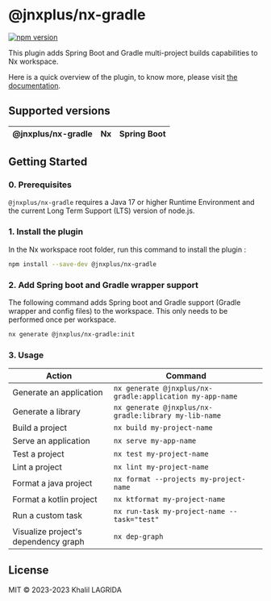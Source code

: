 # @jnxplus/nx-gradle

[![npm version](https://badge.fury.io/js/@jnxplus%2Fnx-gradle.svg)](https://badge.fury.io/js/@jnxplus%2Fnx-gradle)

This plugin adds Spring Boot and Gradle multi-project builds capabilities to Nx workspace.

Here is a quick overview of the plugin, to know more, please visit [the documentation](https://khalilou88.github.io/jnxplus/).

## Supported versions

| @jnxplus/nx-gradle | Nx  | Spring Boot |
| ------------------ | --- | ----------- |

## Getting Started

### 0. Prerequisites

`@jnxplus/nx-gradle` requires a Java 17 or higher Runtime Environment and the current Long Term Support (LTS) version of node.js.

### 1. Install the plugin

In the Nx workspace root folder, run this command to install the plugin :

```bash
npm install --save-dev @jnxplus/nx-gradle
```

### 2. Add Spring boot and Gradle wrapper support

The following command adds Spring boot and Gradle support (Gradle wrapper and config files) to the workspace. This only needs to be performed once per workspace.

```bash
nx generate @jnxplus/nx-gradle:init
```

### 3. Usage

| Action                               | Command                                                  |
| ------------------------------------ | -------------------------------------------------------- |
| Generate an application              | `nx generate @jnxplus/nx-gradle:application my-app-name` |
| Generate a library                   | `nx generate @jnxplus/nx-gradle:library my-lib-name`     |
| Build a project                      | `nx build my-project-name`                               |
| Serve an application                 | `nx serve my-app-name`                                   |
| Test a project                       | `nx test my-project-name`                                |
| Lint a project                       | `nx lint my-project-name`                                |
| Format a java project                | `nx format --projects my-project-name`                   |
| Format a kotlin project              | `nx ktformat my-project-name`                            |
| Run a custom task                    | `nx run-task my-project-name --task="test"`              |
| Visualize project's dependency graph | `nx dep-graph`                                           |

## License

MIT © 2023-2023 Khalil LAGRIDA
